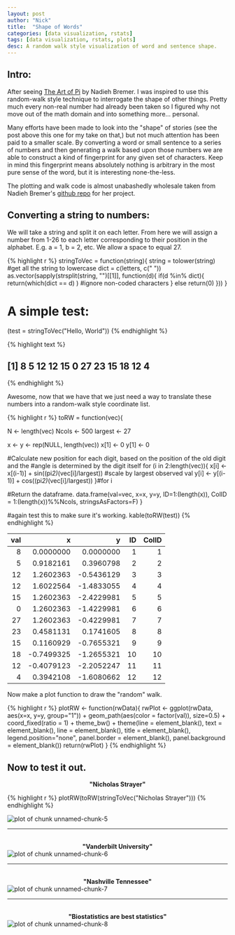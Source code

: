 ```yaml
---
layout: post
author: "Nick"
title:  "Shape of Words"
categories: [data visualization, rstats]
tags: [data visualization, rstats, plots]
desc: A random walk style visualization of word and sentence shape. 
---
```




## Intro: 

After seeing [The Art of Pi](http://www.visualcinnamon.com/portfolio/the-art-in-pi) by Nadieh Bremer. I was inspired to use this random-walk style technique to interrogate the shape of other things. Pretty much every non-real number had already been taken so I figured why not move out of the math domain and into something more... personal. 

Many efforts have been made to look into the "shape" of stories (see the post above this one for my take on that,) but not much attention has been paid to a smaller scale. By converting a word or small sentence to a series of numbers and then generating a walk based upon those numbers we are able to construct a kind of fingerprint for any given set of characters. Keep in mind this fingerprint means absolutely nothing is arbitrary in the most pure sense of the word, but it is interesting none-the-less. 

The plotting and walk code is almost unabashedly wholesale taken from Nadieh Bremer's [github repo](https://github.com/nbremer/artinpi) for her project.

## Converting a string to numbers: 

We will take a string and split it on each letter. From here we will assign a number from 1-26 to each letter corresponding to their position in the alphabet. E.g. a = 1, b = 2, etc. We allow a space to equal 27. 



{% highlight r %}
stringToVec = function(string){
  string = tolower(string) #get all the string to lowercase
  dict = c(letters, c(" "))
  as.vector(sapply(strsplit(string, "")[[1]],  function(d){
    if(d %in% dict){
      return(which(dict == d) ) #ignore non-coded characters
    } else return(0)
    }))
}
# A simple test: 
(test = stringToVec("Hello, World"))
{% endhighlight %}



{% highlight text %}
##  [1]  8  5 12 12 15  0 27 23 15 18 12  4
{% endhighlight %}

Awesome, now that we have that we just need a way to translate these numbers into a random-walk style coordinate list. 


{% highlight r %}
toRW = function(vec){
  
  N <- length(vec)
  Ncols <- 500
  largest <- 27 
  
  x <- y <- rep(NULL, length(vec))
  x[1] <- 0
  y[1] <- 0
  
  #Calculate new position for each digit, based on the position of the old digit and the 
  #angle is determined by the digit itself
  for (i in 2:length(vec)){
      x[i] <- x[(i-1)] + sin((pi*2)*(vec[i]/largest)) #scale by largest observed val
      y[i] <- y[(i-1)] + cos((pi*2)*(vec[i]/largest)) 
  }#for i
  
  #Return the dataframe. 
  data.frame(val=vec, x=x, y=y, ID=1:(length(x)), 
             ColID = 1:(length(x))%%Ncols, stringsAsFactors=F)
}

#again test this to make sure it's working. 
kable(toRW(test))
{% endhighlight %}



| val|          x|          y| ID| ColID|
|---:|----------:|----------:|--:|-----:|
|   8|  0.0000000|  0.0000000|  1|     1|
|   5|  0.9182161|  0.3960798|  2|     2|
|  12|  1.2602363| -0.5436129|  3|     3|
|  12|  1.6022564| -1.4833055|  4|     4|
|  15|  1.2602363| -2.4229981|  5|     5|
|   0|  1.2602363| -1.4229981|  6|     6|
|  27|  1.2602363| -0.4229981|  7|     7|
|  23|  0.4581131|  0.1741605|  8|     8|
|  15|  0.1160929| -0.7655321|  9|     9|
|  18| -0.7499325| -1.2655321| 10|    10|
|  12| -0.4079123| -2.2052247| 11|    11|
|   4|  0.3942108| -1.6080662| 12|    12|




Now make a plot function to draw the "random" walk. 


{% highlight r %}
plotRW <- function(rwData){
  rwPlot <- ggplot(rwData, aes(x=x, y=y, group="1")) +
    geom_path(aes(color = factor(val)), size=0.5) + 
    coord_fixed(ratio = 1) + 
    theme_bw() +
    theme(line = element_blank(),
          text = element_blank(),
          line = element_blank(),
          title = element_blank(),
          legend.position="none",
          panel.border = element_blank(),
          panel.background = element_blank())
  return(rwPlot)
}
{% endhighlight %}

## Now to test it out. 

<div style="text-align: center; font-weight: bold">"Nicholas Strayer"</div>

{% highlight r %}
plotRW(toRW(stringToVec("Nicholas Strayer")))
{% endhighlight %}

<img src="/nashvilleBioStats/figures/source/2015-12-22-wordShapes/unnamed-chunk-5-1.png" title="plot of chunk unnamed-chunk-5" alt="plot of chunk unnamed-chunk-5" style="display: block; margin: auto;" />

---

<br>

<div style="text-align: center; font-weight: bold">"Vanderbilt University"</div>
<img src="/nashvilleBioStats/figures/source/2015-12-22-wordShapes/unnamed-chunk-6-1.png" title="plot of chunk unnamed-chunk-6" alt="plot of chunk unnamed-chunk-6" style="display: block; margin: auto;" />

---

<br>

<div style="text-align: center; font-weight: bold">"Nashville Tennessee"</div>
<img src="/nashvilleBioStats/figures/source/2015-12-22-wordShapes/unnamed-chunk-7-1.png" title="plot of chunk unnamed-chunk-7" alt="plot of chunk unnamed-chunk-7" style="display: block; margin: auto;" />

---

<br>

<div style="text-align: center; font-weight: bold">"Biostatistics are best statistics"  </div>
<img src="/nashvilleBioStats/figures/source/2015-12-22-wordShapes/unnamed-chunk-8-1.png" title="plot of chunk unnamed-chunk-8" alt="plot of chunk unnamed-chunk-8" style="display: block; margin: auto;" />
